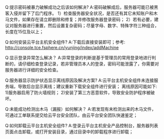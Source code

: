 Q:提示密码被暴力破解成功之后该如何解决?
A:密码破解成后，服务器可能已被黑客入侵并留下了后门程序。
1）检查服务器安全状况，是否还有其它未知账户和木马文件，如果存在请立即删除和修复；并修改服务器登录密码；
2）若有必要，建议对服务器进行重置，然后设置复杂密码；尽量字母、数字、特殊字符三种组合，长度在15位及以上；

Q:如何安装云平台主机安全组件? 
A:下载后直接安装即可；参考: http://console.tce.fsphere.cn/yunjing/index/addMachine

Q:显示登录异常怎么解决？
A:异常登录的判断是基于管理员的常用登录地进行判断的，请仔细检查登录记录，若非管理员本人的登录，密码可能泄露了，你需要对服务器进行详细的安全检查。

Q:服务器显示防护状态显示离线原因及解决方案? 
A:云平台主机安全组件未连接服务端，导致后台显示离线；建议重新下载安全组件进行安装；
离线原因可能如下:
1)服务器启用了防火墙规则；
2)安装了第三方恶意软件，导致安全防护程序被破坏。

Q:未能成功检测出木马（漏报）如何解决？
A:若发现有未检测出来的木马文件，可通过工单联系提交给云平台安全团队，由云平台安全团队快速鉴定；

Q:如何卸载云平台主机安全组件?
A:登录云平台主机安全产品控制台，服务器列表页面点击卸载，或打开安装目录，通过目录中的卸载程序进行卸载；

